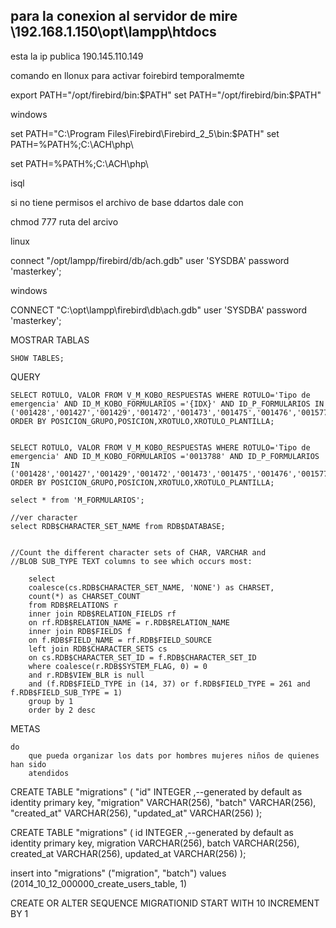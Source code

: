## para la conexion al servidor de mire \\192.168.1.150\opt\lampp\htdocs

esta la ip publica 190.145.110.149


comando en llonux para activar foirebird temporalmemte


export PATH="/opt/firebird/bin:$PATH"
set PATH="/opt/firebird/bin:$PATH"

windows

set PATH="C:\Program Files\Firebird\Firebird_2_5\bin:$PATH"
set PATH=%PATH%;C:\ACH\php\

set PATH=%PATH%;C:\ACH\php\


isql

si no tiene permisos el archivo de base ddartos dale con 

chmod 777 ruta del arcivo

linux

connect "/opt/lampp/firebird/db/ach.gdb" user 'SYSDBA' password 'masterkey';

windows

CONNECT "C:\opt\lampp\firebird\db\ach.gdb" user 'SYSDBA' password 'masterkey';

MOSTRAR TABLAS

    SHOW TABLES;

QUERY

    SELECT ROTULO, VALOR FROM V_M_KOBO_RESPUESTAS WHERE ROTULO='Tipo de emergencia' AND ID_M_KOBO_FORMULARIOS ='{IDX}' AND ID_P_FORMULARIOS IN ('001428','001427','001429','001472','001473','001475','001476','001577','001486','001484','001485') ORDER BY POSICION_GRUPO,POSICION,XROTULO,XROTULO_PLANTILLA;


    SELECT ROTULO, VALOR FROM V_M_KOBO_RESPUESTAS WHERE ROTULO='Tipo de emergencia' AND ID_M_KOBO_FORMULARIOS ='0013788' AND ID_P_FORMULARIOS IN ('001428','001427','001429','001472','001473','001475','001476','001577','001486','001484','001485') ORDER BY POSICION_GRUPO,POSICION,XROTULO,XROTULO_PLANTILLA;

    select * from 'M_FORMULARIOS';

    //ver character
    select RDB$CHARACTER_SET_NAME from RDB$DATABASE;


    //Count the different character sets of CHAR, VARCHAR and 
    //BLOB SUB_TYPE TEXT columns to see which occurs most:

        select 
        coalesce(cs.RDB$CHARACTER_SET_NAME, 'NONE') as CHARSET, 
        count(*) as CHARSET_COUNT
        from RDB$RELATIONS r
        inner join RDB$RELATION_FIELDS rf
        on rf.RDB$RELATION_NAME = r.RDB$RELATION_NAME
        inner join RDB$FIELDS f 
        on f.RDB$FIELD_NAME = rf.RDB$FIELD_SOURCE
        left join RDB$CHARACTER_SETS cs
        on cs.RDB$CHARACTER_SET_ID = f.RDB$CHARACTER_SET_ID 
        where coalesce(r.RDB$SYSTEM_FLAG, 0) = 0
        and r.RDB$VIEW_BLR is null
        and (f.RDB$FIELD_TYPE in (14, 37) or f.RDB$FIELD_TYPE = 261 and f.RDB$FIELD_SUB_TYPE = 1)
        group by 1
        order by 2 desc

METAS

    do
        que pueda organizar los dats por hombres mujeres niños de quienes han sido
        atendidos



CREATE TABLE "migrations" (
"id"  INTEGER ,--generated by default as identity primary key,
"migration" VARCHAR(256),
"batch" VARCHAR(256),
"created_at" VARCHAR(256),
"updated_at" VARCHAR(256)
);

CREATE TABLE "migrations" (
id  INTEGER ,--generated by default as identity primary key,
migration VARCHAR(256),
batch VARCHAR(256),
created_at VARCHAR(256),
updated_at VARCHAR(256)
);

insert into "migrations" ("migration", "batch") values (2014_10_12_000000_create_users_table, 1)

CREATE OR ALTER SEQUENCE MIGRATIONID
  START WITH 10
  INCREMENT BY 1